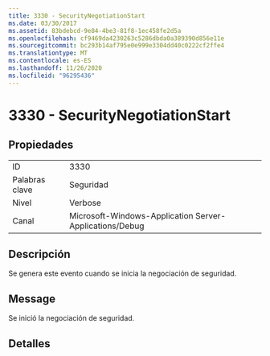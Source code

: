 ```yaml
---
title: 3330 - SecurityNegotiationStart
ms.date: 03/30/2017
ms.assetid: 83bdebcd-9e84-4be3-81f8-1ec458fe2d5a
ms.openlocfilehash: cf9469da4230263c5286dbda0a389390d856e11e
ms.sourcegitcommit: bc293b14af795e0e999e3304dd40c0222cf2ffe4
ms.translationtype: MT
ms.contentlocale: es-ES
ms.lasthandoff: 11/26/2020
ms.locfileid: "96295436"
---
```

# <a name="3330---securitynegotiationstart"></a>3330 - SecurityNegotiationStart

## <a name="properties"></a>Propiedades  
  
|||  
|-|-|  
|ID|3330|  
|Palabras clave|Seguridad|  
|Nivel|Verbose|  
|Canal|Microsoft-Windows-Application Server-Applications/Debug|  
  
## <a name="description"></a>Descripción  

 Se genera este evento cuando se inicia la negociación de seguridad.  
  
## <a name="message"></a>Message  

 Se inició la negociación de seguridad.  
  
## <a name="details"></a>Detalles
